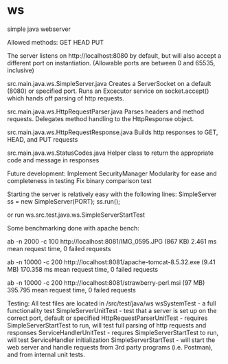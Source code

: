 # ws
simple java webserver

Allowed methods:
GET
HEAD
PUT

The server listens on http://localhost:8080 by default, but will also accept a different port on instantiation. (Allowable ports are between 0 and 65535, inclusive)

src.main.java.ws.SimpleServer.java
Creates a ServerSocket on a default (8080) or specified port. Runs an Excecutor service on socket.accept() which hands off parsing of http requests.

src.main.java.ws.HttpRequestParser.java
Parses headers and method requests. Delegates method handling to the HttpResponse object.

src.main.java.ws.HttpRequestResponse.java
Builds http responses to GET, HEAD, and PUT requests

src.main.java.ws.StatusCodes.java
Helper class to return the appropriate code and message in responses

Future development:
Implement SecurityManager
Modularity for ease and completeness in testing
Fix binary comparison test

Starting the server is relatively easy with the following lines:
SimpleServer ss = new SimpleServer(PORT);
ss.run();

or run ws.src.test.java.ws.SimpleServerStartTest

Some benchmarking done with apache bench:

ab -n 2000 -c 100 http://localhost:8081/IMG_0595.JPG (867 KB)
2.461 ms mean request time, 0 failed requests

ab -n 10000 -c 200 http://localhost:8081/apache-tomcat-8.5.32.exe (9.41 MB)
170.358 ms mean request time, 0 failed requests

ab -n 10000 -c 200 http://localhost:8081/strawberry-perl.msi (97 MB)
395.795 mean request time, 0 failed requests

Testing:
All test files are located in /src/test/java/ws
wsSystemTest - a full functionality test
SimpleServerUnitTest - test that a server is set up on the correct port, default or specified
HttpRequestParserUnitTest - requires SimpleServerStartTest to run, will test full parsing of http requests and responses
ServiceHandlerUnitTest - requres SimpleServerStartTest to run, will test ServiceHandler initialization
SimpleServerStartTest - will start the web server and handle requests from 3rd party programs (i.e. Postman), and from internal unit tests. 
